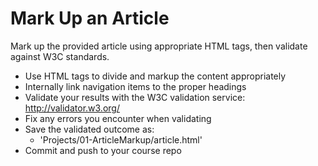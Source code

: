 # Mark Up an Article

Mark up the provided article using appropriate HTML tags, then validate against W3C standards.

* Use HTML tags to divide and markup the content appropriately
* Internally link navigation items to the proper headings
* Validate your results with the W3C validation service: http://validator.w3.org/
* Fix any errors you encounter when validating
* Save the validated outcome as:
  - 'Projects/01-ArticleMarkup/article.html'
* Commit and push to your course repo